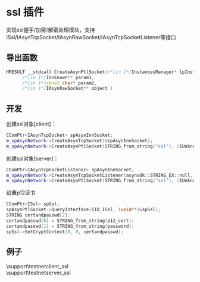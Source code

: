 # ssl 插件  

实现ssl握手/加密/解密处理模块，支持ISsl/IAsynTcpSocket/IAsynRawSocket/IAsynTcpSocketListener等接口

## 导出函数  
```c++  
HRESULT __stdcall CreateAsynPtlSocket(/*[in ]*/InstancesManager* lpInstancesManager,  
      /*[in ]*/IUnknown** param1,  
      /*[in ]*/const char* param2,  
      /*[in ]*/IAsynRawSocket** object )  
```  

## 开发  
创建ssl对象[client]：  
```c++  
CComPtr<IAsynTcpSocket> spAsynInnSocket;
m_spAsynNetwork->CreateAsynTcpSocket(&spAsynInnSocket);
m_spAsynNetwork->CreateAsynPtlSocket(STRING_from_string("ssl"), (IUnknown**)&spAsynInnSocket.p, STRING_from_string(tls? "tls/1.0" : "ssl/3.0"), &spAsynPtlSocket);
```  

创建ssl对象[server]：  
```c++  
CComPtr<IAsynTcpSocketListener> spAsynInnSocket;
m_spAsynNetwork->CreateAsynTcpSocketListener(asynsdk::STRING_EX::null, &spAsynInnSocket);
m_spAsynNetwork->CreateAsynPtlSocket(STRING_from_string("ssl"), (IUnknown**)&spAsynInnSocket.p, STRING_from_string(tls? "tls/1.0" : "ssl/3.0"), &spAsynPtlSocket);
```  

设置p12证书  
```c++  
CComPtr<ISsl> spSsl;
spAsynPtlSocket->QueryInterface(IID_ISsl, (void**)&spSsl);
STRING certandpasswd[2];
certandpasswd[0] = STRING_from_string(p12_cert);
certandpasswd[1] = STRING_from_string(password);
spSsl->SetCryptContext(0, 0, certandpasswd);
```  

## 例子  
\support\testnetclient_ssl  
\support\testnetserver_ssl  